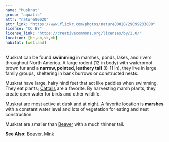 ```yaml
---
name: "Muskrat"
group: "aquatic"
attr: "nature80020"
attr_link: "https://www.flickr.com/photos/nature80020/29099233800"
license: "CC BY"
license_link: "https://creativecommons.org/licenses/by/2.0/"
location: [bc,ab,sk,mb]
habitat: [wetland]
---
```

Muskrat can be found **swimming** in marshes, ponds, lakes, and rivers throughout North America. A large rodent (12 in body) with waterproof brown fur and a **narrow, pointed, leathery tail** (8-11 in), they live in large family groups, sheltering in bank burrows or constructed nests.

Muskrat have large, hairy hind feet that act like paddles when swimming. They eat plants; [Cattails](/plants/cattail) are a favorite. By harvesting marsh plants, they create open water for birds and other wildlife.

Muskrat are most active at dusk and at night. A favorite location is **marshes** with a constant water level and lots of vegetation for eating and nest construction.

Muskrat are smaller than [Beaver](/animals/beaver) with a much thinner tail.

<!-- generated, do not edit -->
**See Also:**
[Beaver](/animals/beaver),
[Mink](/animals/mink)
